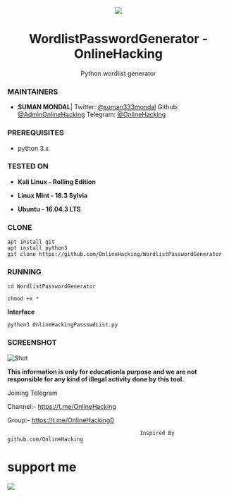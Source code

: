 <p align="center">
  <img src="https://i.pinimg.com/originals/54/19/02/541902f716f7edd427cfa5a9e1230be6.png">  
</p>

<h1 align="center">WordlistPasswordGenerator - OnlineHacking</h1>
<p align="center">
  Python wordlist generator 
</p>

### MAINTAINERS
* **SUMAN MONDAL**| 
Twitter: <a href="https://twitter.com/suman333mondal">@suman333mondal</a>
Github: <a href="https://github.com/OnlineHacking">@AdminOnlineHacking</a>
Telegram: <a href="https://t.me/OnlineHacking">@OnlineHacking</a>


### PREREQUISITES

* python 3.x 

### TESTED ON
* **Kali Linux - Rolling Edition**

* **Linux Mint - 18.3 Sylvia**

* **Ubuntu - 16.04.3 LTS**

### CLONE
```
apt install git
apt install python3
git clone https://github.com/OnlineHacking/WordlistPasswordGenerator
```

### RUNNING
```
cd WordlistPasswordGenerator

chmod +x *
```
**Interface**

```
python3 OnlineHackingPassswdList.py
```

### SCREENSHOT
![Shot](https://github.com/UndeadSec/GoblinWordGenerator/blob/master/sc.png)


**This information is only for educationla purpose and we are not responsible for any kind of illegal activity done by this tool.**

Joining Telegram 

Channel:- https://t.me/OnlineHacking

Group:- https://t.me/OnlineHacking0

                                              Inspired By github.com/OnlineHacking

#  support me 

<a href="https://t.me/OnlineHacking"><img src="https://img.shields.io/badge/telegram-Ms.Suman || OnlineHacking-blue.svg">
